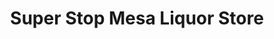---
title: "Super Stop Mesa Liquor Store"
url: /mesa/super-stop-mesa-liquor-store/
shop: alcohol
---